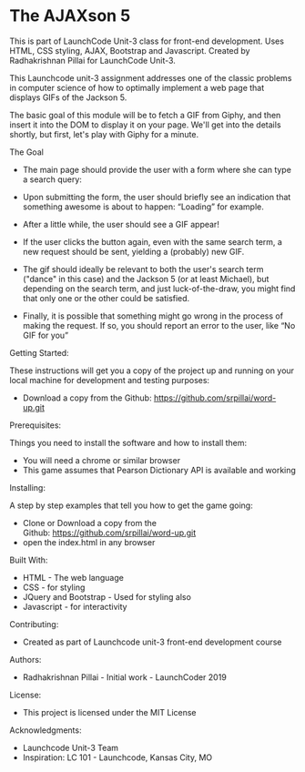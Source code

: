
# The AJAXson 5

This is part of LaunchCode Unit-3 class for front-end development.
Uses HTML, CSS styling, AJAX, Bootstrap and Javascript.
Created by Radhakrishnan Pillai for LaunchCode Unit-3.

This Launchcode unit-3 assignment addresses one of the classic problems in computer science of how to optimally implement a web page that displays GIFs of the Jackson 5.

The basic goal of this module will be to fetch a GIF from Giphy, and then insert it into the DOM to display it on your page. We'll get into the details shortly, but first, let's play with Giphy for a minute.


The Goal

- The main page  should provide the user with a form where she can type a search query:

- Upon submitting the form, the user should briefly see an indication that something awesome is about to happen: “Loading” for example.

- After a little while, the user should see a GIF appear!

- If the user clicks the button again, even with the same search term, a new request should be sent, yielding a (probably) new GIF.

- The gif should ideally be relevant to both the user's search term ("dance" in this case) and the Jackson 5 (or at least Michael), but depending on the search term, and just luck-of-the-draw, you might find that only one or the other could be satisfied.

- Finally, it is possible that something might go wrong in the process of making the request. If so, you should report an error to the user, like “No GIF for you”


Getting Started:

These instructions will get you a copy of the project up and running on your local machine for development and testing purposes:

* Download a copy from the Github: https://github.com/srpillai/word-up.git

Prerequisites:

Things you need to install the software and how to install them:

* You will need a chrome or similar browser
* This game assumes that Pearson Dictionary API is available and working

Installing:

A step by step examples that tell you how to get the game going:
* Clone or Download a copy from the Github: https://github.com/srpillai/word-up.git
* open the index.html in any browser

Built With:

* HTML - The web language
* CSS - for styling
* JQuery and Bootstrap - Used for styling also
* Javascript - for interactivity

Contributing:

* Created as part of Launchcode unit-3 front-end development course

Authors:

* Radhakrishnan Pillai - Initial work - LaunchCoder 2019

License:

* This project is licensed under the MIT License

Acknowledgments:

* Launchcode Unit-3 Team
* Inspiration: LC 101 - Launchcode, Kansas City, MO

